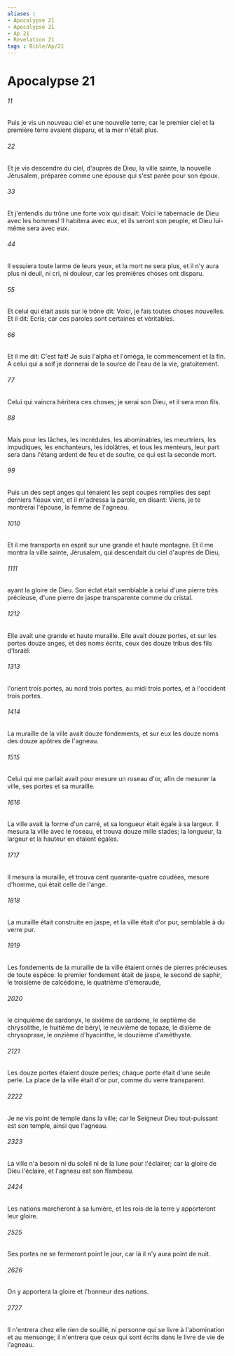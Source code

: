 ```yaml
---
aliases : 
- Apocalypse 21
- Apocalypse 21
- Ap 21
- Revelation 21
tags : Bible/Ap/21
---
```


# Apocalypse 21

###### 11
Puis je vis un nouveau ciel et une nouvelle terre; car le premier ciel et la première terre avaient disparu, et la mer n'était plus.
###### 22
Et je vis descendre du ciel, d'auprès de Dieu, la ville sainte, la nouvelle Jérusalem, préparée comme une épouse qui s'est parée pour son époux.
###### 33
Et j'entendis du trône une forte voix qui disait: Voici le tabernacle de Dieu avec les hommes! Il habitera avec eux, et ils seront son peuple, et Dieu lui-même sera avec eux.
###### 44
Il essuiera toute larme de leurs yeux, et la mort ne sera plus, et il n'y aura plus ni deuil, ni cri, ni douleur, car les premières choses ont disparu.
###### 55
Et celui qui était assis sur le trône dit: Voici, je fais toutes choses nouvelles. Et il dit: Ecris; car ces paroles sont certaines et véritables.
###### 66
Et il me dit: C'est fait! Je suis l'alpha et l'oméga, le commencement et la fin. A celui qui a soif je donnerai de la source de l'eau de la vie, gratuitement.
###### 77
Celui qui vaincra héritera ces choses; je serai son Dieu, et il sera mon fils.
###### 88
Mais pour les lâches, les incrédules, les abominables, les meurtriers, les impudiques, les enchanteurs, les idolâtres, et tous les menteurs, leur part sera dans l'étang ardent de feu et de soufre, ce qui est la seconde mort.
###### 99
Puis un des sept anges qui tenaient les sept coupes remplies des sept derniers fléaux vint, et il m'adressa la parole, en disant: Viens, je te montrerai l'épouse, la femme de l'agneau.
###### 1010
Et il me transporta en esprit sur une grande et haute montagne. Et il me montra la ville sainte, Jérusalem, qui descendait du ciel d'auprès de Dieu,
###### 1111
ayant la gloire de Dieu. Son éclat était semblable à celui d'une pierre très précieuse, d'une pierre de jaspe transparente comme du cristal.
###### 1212
Elle avait une grande et haute muraille. Elle avait douze portes, et sur les portes douze anges, et des noms écrits, ceux des douze tribus des fils d'Israël:
###### 1313
l'orient trois portes, au nord trois portes, au midi trois portes, et à l'occident trois portes.
###### 1414
La muraille de la ville avait douze fondements, et sur eux les douze noms des douze apôtres de l'agneau.
###### 1515
Celui qui me parlait avait pour mesure un roseau d'or, afin de mesurer la ville, ses portes et sa muraille.
###### 1616
La ville avait la forme d'un carré, et sa longueur était égale à sa largeur. Il mesura la ville avec le roseau, et trouva douze mille stades; la longueur, la largeur et la hauteur en étaient égales.
###### 1717
Il mesura la muraille, et trouva cent quarante-quatre coudées, mesure d'homme, qui était celle de l'ange.
###### 1818
La muraille était construite en jaspe, et la ville était d'or pur, semblable à du verre pur.
###### 1919
Les fondements de la muraille de la ville étaient ornés de pierres précieuses de toute espèce: le premier fondement était de jaspe, le second de saphir, le troisième de calcédoine, le quatrième d'émeraude,
###### 2020
le cinquième de sardonyx, le sixième de sardoine, le septième de chrysolithe, le huitième de béryl, le neuvième de topaze, le dixième de chrysoprase, le onzième d'hyacinthe, le douzième d'améthyste.
###### 2121
Les douze portes étaient douze perles; chaque porte était d'une seule perle. La place de la ville était d'or pur, comme du verre transparent.
###### 2222
Je ne vis point de temple dans la ville; car le Seigneur Dieu tout-puissant est son temple, ainsi que l'agneau.
###### 2323
La ville n'a besoin ni du soleil ni de la lune pour l'éclairer; car la gloire de Dieu l'éclaire, et l'agneau est son flambeau.
###### 2424
Les nations marcheront à sa lumière, et les rois de la terre y apporteront leur gloire.
###### 2525
Ses portes ne se fermeront point le jour, car là il n'y aura point de nuit.
###### 2626
On y apportera la gloire et l'honneur des nations.
###### 2727
Il n'entrera chez elle rien de souillé, ni personne qui se livre à l'abomination et au mensonge; il n'entrera que ceux qui sont écrits dans le livre de vie de l'agneau.

